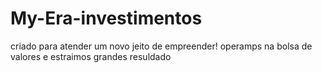 # My-Era-investimentos
criado para atender um novo jeito de empreender!
operamps na bolsa de valores e estraimos grandes resuldado

